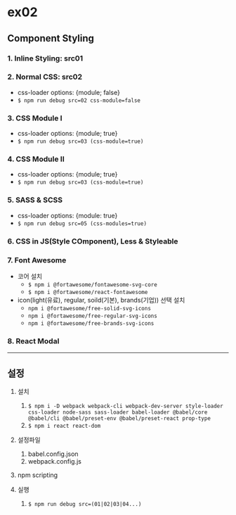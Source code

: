 # ex02
## Component Styling

### 1. Inline Styling: src01
### 2. Normal CSS: src02
   - css-loader options: {module; false}
   - ```$ npm run debug src=02 css-module=false```
### 3. CSS Module I
   - css-loader options: {module; true}
   - ```$ npm run debug src=03 (css-module=true)```
### 4. CSS Module II
   - css-loader options: {module; true}
   - ```$ npm run debug src=03 (css-module=true)```
### 5. SASS & SCSS
   - css-loader options: {module: true}
   - ```$ npm run debug src=05 (css-modules=true)```
### 6. CSS in JS(Style COmponent), Less & Styleable   
### 7. Font Awesome
   - 코어 설치
     - ```$ npm i @fortawesome/fontawesome-svg-core```
     - ```$ npm i @fortawesome/react-fontawesome```
   - icon(light(유료), regular, soild(기본), brands(기업)) 선택 설치
     - ```npm i @fortawesome/free-solid-svg-icons ```
     - ```npm i @fortawesome/free-regular-svg-icons ```
     - ```npm i @fortawesome/free-brands-svg-icons```
### 8. React Modal


---

## 설정

1. 설치
   1. ```$ npm i -D webpack webpack-cli webpack-dev-server style-loader css-loader node-sass sass-loader babel-loader @babel/core @babel/cli @babel/preset-env @babel/preset-react prop-type```
   2.  ```$ npm i react react-dom ```  

2. 설정파일  
   1. babel.config.json
   2. webpack.config.js

3. npm scripting
4. 실행
   1. ```$ npm run debug src=(01|02|03|04...) ```